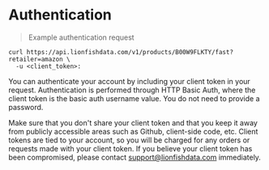 # Authentication

> Example authentication request

```shell
curl https://api.lionfishdata.com/v1/products/B00W9FLKTY/fast?retailer=amazon \
  -u <client_token>:
```

You can authenticate your account by including your client token in your request. Authentication is performed through HTTP Basic Auth, where the client token is the basic auth username value. You do not need to provide a password.

Make sure that you don't share your client token and that you keep it away from publicly accessible areas such as Github, client-side code, etc. Client tokens are tied to your account, so you will be charged for any orders or requests made with your client token. If you believe your client token has been compromised, please contact support@lionfishdata.com immediately.
